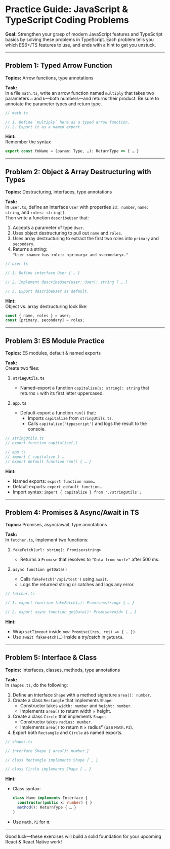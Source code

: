 # Practice Guide: JavaScript & TypeScript Coding Problems

**Goal:** Strengthen your grasp of modern JavaScript features and TypeScript basics by solving these problems in TypeScript. Each problem tells you which ES6+/TS features to use, and ends with a hint to get you unstuck.

---

## Problem 1: Typed Arrow Function

**Topics:** Arrow functions, type annotations

**Task:**  
In a file `math.ts`, write an arrow function named `multiply` that takes two parameters `a` and `b`—both numbers—and returns their product. Be sure to annotate the parameter types and return type.

```ts
// math.ts

// 1. Define `multiply` here as a typed arrow function.
// 2. Export it as a named export.
```

**Hint:**  
Remember the syntax  
```ts
export const fnName = (param: Type, …): ReturnType => { … }
```

---

## Problem 2: Object & Array Destructuring with Types

**Topics:** Destructuring, interfaces, type annotations

**Task:**  
In `user.ts`, define an interface `User` with properties `id: number`, `name: string`, and `roles: string[]`.  
Then write a function `describeUser` that:

1. Accepts a parameter of type `User`.  
2. Uses object destructuring to pull out `name` and `roles`.  
3. Uses array destructuring to extract the first two roles into `primary` and `secondary`.  
4. Returns a string:  
   `"User <name> has roles: <primary> and <secondary>."`

```ts
// user.ts

// 1. Define interface User { … }

// 2. Implement describeUser(user: User): string { … }

// 3. Export describeUser as default.
```

**Hint:**  
Object vs. array destructuring look like:  
```ts
const { name, roles } = user;
const [primary, secondary] = roles;
```

---

## Problem 3: ES Module Practice

**Topics:** ES modules, default & named exports

**Task:**  
Create two files:

1. **`stringUtils.ts`**  
   - Named-export a function `capitalize(s: string): string` that returns `s` with its first letter uppercased.  

2. **`app.ts`**  
   - Default-export a function `run()` that:  
     - Imports `capitalize` from `stringUtils.ts`.  
     - Calls `capitalize('typescript')` and logs the result to the console.

```ts
// stringUtils.ts
// export function capitalize(…)

// app.ts
// import { capitalize } …
// export default function run() { … }
```

**Hint:**  
- Named exports: `export function name…`  
- Default exports: `export default function…`  
- Import syntax: `import { capitalize } from './stringUtils';`

---

## Problem 4: Promises & Async/Await in TS

**Topics:** Promises, async/await, type annotations

**Task:**  
In `fetcher.ts`, implement two functions:

1. `fakeFetch(url: string): Promise<string>`  
   - Returns a `Promise` that resolves to `"Data from <url>"` after 500 ms.  

2. `async function getData()`  
   - Calls `fakeFetch('/api/test')` using `await`.  
   - Logs the returned string or catches and logs any error.

```ts
// fetcher.ts

// 1. export function fakeFetch(…): Promise<string> { … }

// 2. export async function getData(): Promise<void> { … }
```

**Hint:**  
- Wrap `setTimeout` inside `new Promise((res, rej) => { … })`.  
- Use `await fakeFetch(…)` inside a try/catch in `getData`.

---

## Problem 5: Interface & Class

**Topics:** Interfaces, classes, methods, type annotations

**Task:**  
In `shapes.ts`, do the following:

1. Define an interface `Shape` with a method signature `area(): number`.  
2. Create a class `Rectangle` that implements `Shape`:  
   - Constructor takes `width: number` and `height: number`.  
   - Implements `area()` to return width × height.  
3. Create a class `Circle` that implements `Shape`:  
   - Constructor takes `radius: number`.  
   - Implements `area()` to return π × radius² (use `Math.PI`).  
4. Export both `Rectangle` and `Circle` as named exports.

```ts
// shapes.ts

// interface Shape { area(): number }

// class Rectangle implements Shape { … }

// class Circle implements Shape { … }
```

**Hint:**  
- Class syntax:  
  ```ts
  class Name implements Interface {
    constructor(public x: number) { }
    method(): ReturnType { … }
  }
  ```
- Use `Math.PI` for π.

---

Good luck—these exercises will build a solid foundation for your upcoming React & React Native work!